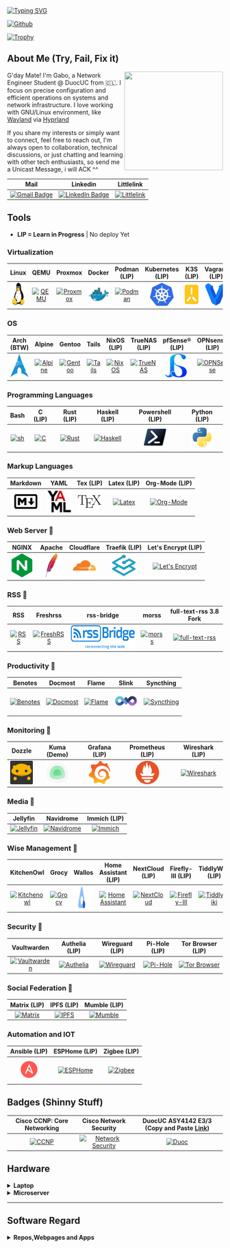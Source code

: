 <!--
Hey thanks for see the code behind, here you have the template
URL Template
<a href="site link" ><img src="image-link" title="Tittle-Link" alt="Tittle-Link" height="55"/></a>

Badge Template
[![Badge Name](https://img.shields.io/badge/Badge_Name-B51D39?logo="logo"&logoColor=FABE0F&labelColor=38A454&style=for-the-badge)](external-link)

Have Fun, Happy Hacking
- Proxylivy
-->
[![Typing SVG](https://readme-typing-svg.demolab.com?font=JetBrains+Mono&size=18&duration=3000&pause=800&color=CDD6F4&background=24273a&random=false&width=450&height=60&lines=Hi+There%2C+I+am+Proxylivy+%5E%5E;Catppucin+Macchiato+best+Dark+Theme+%3C3;Feel+Free+to+Look+Arround)](https://git.io/typing-svg)

[![Github](https://img.shields.io/badge/👓_README_Source_Code-100000?style=for-the-badge&logo=github&logoColor=white)](README.md?plain=1)

[![Trophy](https://github-profile-trophy.vercel.app/?username=proxylivy&theme=nord&rank=SSS,SS,AAA,AA,A,B,C,SECRET&column=-1&no-bg=true&no-frame=true)](https://github.com/ryo-ma/github-profile-trophy)

## About Me (Try, Fail, Fix it)
<img align="right" width="230" height="230" src="/DeathGabox_Octocat.png">

G'day Mate! I'm Gabo, a Network Engineer Student @ DuocUC from 🇨🇱. I focus on precise configuration and efficient operations on systems and network infrastructure. I love working with GNU/Linux environment, like [Wayland](https://wayland.freedesktop.org/) via [Hyprland](https://hyprland.org/)

If you share my interests or simply want to connect, feel free to reach out, I'm always open to collaboration, technical discussions, or just chatting and learning with other tech enthusiasts, so send me a Unicast Message, i will ACK ^^

| Mail | Linkedin | Littlelink |
| :---: | :---: | :---: |
| [![Gmail Badge](https://img.shields.io/badge/🔗_Mail_Me-B51D39?logo=gmail&logoColor=FABE0F&labelColor=38A454&style=for-the-badge)](mailto:zunigagabriel3@gmail.com) | [![LinkedIn Badge](https://img.shields.io/badge/🔗_Linked[In]-e6e6e6?logo=linkedin&logoColor=0575B0&style=for-the-badge)](https://www.linkedin.com/in/gabo-z-montecinos) | [![Littlelink](https://img.shields.io/badge/Littlelink-blue?logo=test&style=for-the-badge)](https://littlelink.proxylivy.work/) |

## Tools
- **LIP = Learn in Progress** | No deploy Yet
### Virtualization
| Linux | QEMU | Proxmox | Docker | Podman (LIP) | Kubernetes (LIP) | K3S (LIP) | Vagrant (LIP) |
| :---: | :---: | :---: | :---: | :---: | :---: | :---: | :---: |
| <a href="https://kernel.org/" ><img src="https://raw.githubusercontent.com/devicons/devicon/master/icons/linux/linux-original.svg" title="Linux" alt="Linux" height="55"/></a> | <a href="https://www.qemu.org/" ><img src="https://qemu.weilnetz.de/icon/benoit/black_and_orange_qemu_head-128x128.png" title="QEMU" alt="QEMU" height="55"/></a> | <a href="https://www.proxmox.com/en/" ><img src="/assets/proxmox-logo-stacked-inverted-color.svg" title="Proxmox" alt="Proxmox" height="70"/></a> | <a href="https://www.docker.com/" ><img src="https://raw.githubusercontent.com/devicons/devicon/master/icons/docker/docker-original.svg" title="Docker" alt="Docker" height="55"/></a> | <a href="https://podman.io/"><img src="https://raw.githubusercontent.com/containers/common/main/logos/podman-logo-full-vert.png" title="Podman" alt="Podman" height="55" /></a> | <a href="https://kubernetes.io/"><img src="https://raw.githubusercontent.com/devicons/devicon/master/icons/kubernetes/kubernetes-original.svg" title="Kubernetes" alt="Kubernetes" height="55" /></a> | <a href="https://k3s.io/"><img src="https://raw.githubusercontent.com/devicons/devicon/master/icons/k3s/k3s-original.svg" title="K3s" alt="K3s" height="55" /></a> | <a href="https://www.vagrantup.com/"><img src="https://raw.githubusercontent.com/devicons/devicon/master/icons/vagrant/vagrant-original.svg" title="Vagrant" alt="Vagrant" height="55" /></a> |

### OS
| Arch (BTW) | Alpine | Gentoo | Tails | NixOS (LIP) | TrueNAS (LIP) | pfSense® (LIP) | OPNsense (LIP) | OpenWrt (LIP) |
| :---: | :---: | :---: | :---: | :---: | :---: | :---: | :---: | :---: |
| <a href="https://archlinux.org/"><img src="https://raw.githubusercontent.com/walkxcode/dashboard-icons/refs/heads/main/svg/arch.svg" title="Arch" alt="Arch" height="55" /></a> | <a href="https://www.alpinelinux.org/"><img src="https://upload.wikimedia.org/wikipedia/commons/6/60/New_Logo_Alpine_Linux.svg" title="Alpine" alt="Alpine" height="55" /></a> | <a href="https://www.gentoo.org/"><img src="https://www.gentoo.org/assets/img/logo/gentoo-signet.svg" title="Gentoo" alt="Gentoo" height="55" /></a> | <a href="https://tails.net/"><img src="https://tails.net/contribute/how/promote/material/logo/tails-logo-drawing.svg" title="Tails" alt="Tails" height="55" /></a> | <a href="https://nixos.org/"><img src="https://raw.githubusercontent.com/NixOS/nixos-artwork/master/logo/nix-snowflake-colours.svg" title="NixOS" alt="NixOS" height="55" /></a> | <a href="https://www.truenas.com/"><img src="/assets/Old-Freenas.png" title="TueNAS" alt="TrueNAS" height="55" /></a> | <a href="https://www.pfsense.org"><img src="https://raw.githubusercontent.com/pfsense/pfsense/master/src/usr/local/www/android-chrome-512x512.png" title="PfSense" alt="PfSense" height="55" /></a> | <a href="https://opnsense.org/"><img src="/assets/OPNSense-Icon.png" title="OPNSense" alt="OPNSense" height="55" /></a> | <a href="https://openwrt.org/"><img src="https://raw.githubusercontent.com/openwrt/branding/master/logo/openwrt_logo_blue_and_dark_blue.svg" title="OpenWrt" alt="OpenWrt" height="55" /></a> |

### Programming Languages
| Bash | C (LIP) | Rust (LIP) | Haskell (LIP) | Powershell (LIP) | Python (LIP) |
| :---: | :---: | :---: | :---: | :---: | :---: |
| <a href="https://www.gnu.org/software/bash/"><img src="https://raw.githubusercontent.com/odb/official-bash-logo/master/assets/Logos/Icons/SVG/512x512.svg" title="sh" alt="sh" height="55"/></a> | <a href="https://www.gnu.org/software/gnu-c-manual/gnu-c-manual.html"><img src="https://upload.wikimedia.org/wikipedia/commons/5/55/The_C_Programming_Language_logo_with_Helvetica_LT_Black_and_CG_Times_Bold.svg" title="C" alt="C" height="55"/></a> | <a href="https://www.rust-lang.org/"><img src="https://raw.githubusercontent.com/rust-lang/rust-artwork/master/logo/rust-logo-512x512.png" title="Rust" alt="Rust" height="55"/></a> | <a href="https://www.haskell.org/"><img src="https://upload.wikimedia.org/wikipedia/commons/1/1c/Haskell-Logo.svg" title="Haskell" alt="Haskell" height="55"/></a> | <a href="https://github.com/PowerShell/PowerShell"><img src="https://raw.githubusercontent.com/devicons/devicon/master/icons/powershell/powershell-original.svg" title="Powershell" alt="Powershell" height="55"/></a> | <a href="https://www.python.org/"><img src="https://raw.githubusercontent.com/devicons/devicon/master/icons/python/python-original.svg" title="Python" alt="Python" height="55"/></a> |

### Markup Languages
| Markdown | YAML | Tex (LIP) | Latex (LIP) | Org-Mode (LIP) |
| :---: | :---: | :---: | :---: | :---: |
| <a href="https://www.markdownguide.org" ><img src="https://raw.githubusercontent.com/devicons/devicon/master/icons/markdown/markdown-original.svg" title="Markdown" alt="Markdown" height="55"/></a> | <a href="https://yaml.org/" ><img src="https://raw.githubusercontent.com/devicons/devicon/master/icons/yaml/yaml-original.svg" title="YAML" alt="YAML" height="55"/></a> | <a href="https://tug.org/texlive/doc.html"><img src="https://raw.githubusercontent.com/devicons/devicon/master/icons/tex/tex-original.svg" title="Tex" alt="Tex" height="55"/></a> | <a href="https://www.latex-project.org"><img src="https://www.latex-project.org/about/logos/latex-project-logo_288x288.svg" title="Latex" alt="Latex" height="55"/></a> |<a href="https://orgmode.org/"><img src="https://orgmode.org/resources/img/org-mode-unicorn.svg" title="Org-Mode" alt="Org-Mode" height="55" /></a> |

### Web Server 🐳
| NGINX | Apache | Cloudflare | Traefik (LIP) | Let's Encrypt (LIP) |
| :---: | :---: | :---: | :---: | :---: |
| <a href="https://nginx.org/" ><img src="https://raw.githubusercontent.com/devicons/devicon/master/icons/nginx/nginx-original.svg" title="NGINX" alt="NGINX" height="55"/></a> | <a href="https://httpd.apache.org/" ><img src="https://raw.githubusercontent.com/devicons/devicon/master/icons/apache/apache-original.svg" title="Apache" alt="Apache" height="55"/></a> | <a href="https://www.cloudflare.com/products/tunnel/" ><img src="https://raw.githubusercontent.com/devicons/devicon/master/icons/cloudflare/cloudflare-original.svg" title="Cloudflare Tunnel" alt="Cloudflare Tunnel" height="55"/></a> | <a href="https://github.com/traefik/traefik" ><img src="https://raw.githubusercontent.com/devicons/devicon/master/icons/traefikproxy/traefikproxy-original.svg" title="Traefik" alt="Traefik" height="55"/></a> | <a href="https://letsencrypt.org/"><img src="https://upload.wikimedia.org/wikipedia/commons/8/89/Let%27s_Encrypt_icon.svg" title="Let's Encrypt" alt="Let's Encrypt" height="55"/></a> |

### RSS 🐳
| RSS | Freshrss | rss-bridge | morss | full-text-rss 3.8 Fork |
| :---: | :---: | :---: | :---: | :---: |
| <a href="https://www.rssboard.org/rss-specification" ><img src="https://upload.wikimedia.org/wikipedia/commons/4/43/Feed-icon.svg" title="RSS" alt="RSS" width="43" height="43"/></a> | <a href="https://freshrss.org/" ><img src="https://freshrss.org/images/icon.svg" title="FreshRSS" alt="FreshRSS" height="55"/></a> | <a href="https://github.com/RSS-Bridge/rss-bridge" ><img src="https://raw.githubusercontent.com/RSS-Bridge/rss-bridge/master/docs/images/rssbridgelogo.png" title="rss-bridge" alt="rss-bridge" height="55"/></a> | <a href="https://github.com/pictuga/morss" ><img src="https://morss.it/logo.svg" title="morss" alt="morss" height="55"/></a> | <a href="https://github.com/heussd/fivefilters-full-text-rss-docker" ><img src="https://www.fivefilters.org/wp-content/uploads/2020/04/logo-regular.svg" title="full-text-rss" alt="full-text-rss" height="55"/></a> |

### Productivity 🐳
| Benotes | Docmost | Flame | Slink | Syncthing |
| :---: | :---: | :---: | :---: | :---: |
| <a href="https://github.com/fr0tt/benotes"><img src="https://styles.redditmedia.com/t5_7s4cwx/styles/communityIcon_btnd115h9mca1.png" title="Benotes" alt="Benotes" height="55" /></a> | <a href="https://docmost.com/"><img src="https://raw.githubusercontent.com/docmost/docmost/main/apps/client/public/favicon-32x32.png" title="Docmost" alt="Docmost" height="55" /></a> | <a href="https://github.com/pawelmalak/flame"><img src="https://raw.githubusercontent.com/pawelmalak/flame/master/client/public/icons/apple-touch-icon-180x180.png" title="Flame" alt="Flame" height="55" /></a> | <a href="https://github.com/andrii-kryvoviaz/slink"><img src="https://raw.githubusercontent.com/andrii-kryvoviaz/slink/main/client/static/favicon.png" title="Slink" alt="Slink" height="55" /></a> | <a href="https://syncthing.net/"><img src="https://upload.wikimedia.org/wikipedia/commons/5/57/Syncthing_Logo.svg" title="Syncthing" alt="Syncthing" height="55" /></a> |

### Monitoring 🐳
| Dozzle | Kuma (Demo) | Grafana (LIP) | Prometheus (LIP) | Wireshark (LIP) |
| :---: | :---: | :---: | :---: | :---: |
| <a href="https://dozzle.dev/"><img src="https://raw.githubusercontent.com/amir20/dozzle/master/public/apple-touch-icon.png" title="Dozzle" alt="Dozzle" height="55" /></a> | <a href="https://kuma.deathgabox.work/status/kuma"><img src="https://raw.githubusercontent.com/louislam/uptime-kuma/master/public/icon.svg" title="Uptime Kuma" alt="Uptime Kuma" height="55" /></a> | <a href="https://grafana.com/oss/"><img src="https://raw.githubusercontent.com/devicons/devicon/master/icons/grafana/grafana-original.svg" title="Grafana" alt="Grafana" height="55" /></a> | <a href="https://prometheus.io/"><img src="https://raw.githubusercontent.com/devicons/devicon/master/icons/prometheus/prometheus-original.svg" title="Prometheus" alt="Prometheus" height="55" /></a> | <a href="https://www.wireshark.org/"><img src="https://upload.wikimedia.org/wikipedia/commons/c/c6/Wireshark_icon_new.png" title="Wireshark" alt="Wireshark" height="55" /></a> |

### Media 🐳
| Jellyfin | Navidrome | Immich (LIP) |
| :---: | :---: | :---: |
| <a href="https://jellyfin.org/"><img src="https://raw.githubusercontent.com/jellyfin/jellyfin-ux/master/branding/SVG/icon-transparent.svg" title="Jellyfin" alt="Jellyfin" height="55" /></a> | <a href="https://github.com/navidrome/navidrome/"><img src="https://raw.githubusercontent.com/navidrome/navidrome/master/resources/logo-192x192.png" title="Navidrome" alt="Navidrome" height="55" /></a> | <a href="https://immich.app/"><img src="https://raw.githubusercontent.com/immich-app/immich/main/design/immich-logo.svg" title="Immich" alt="Immich" height="55" /></a> |

### Wise Management 🐳
| KitchenOwl | Grocy | Wallos | Home Assistant (LIP) | NextCloud (LIP) | Firefly-III (LIP) | TiddlyWiki (LIP) |
| :---: | :---: | :---: | :---: | :---: | :---: | :---: |
| <a href="https://github.com/TomBursch/kitchenowl"><img src="https://raw.githubusercontent.com/TomBursch/kitchenowl/main/docs/docs/img/logo.png" title="Kitchenowl" alt="Kitchenowl" height="55" /></a> | <a href="https://github.com/grocy/grocy"><img src="https://raw.githubusercontent.com/grocy/grocy/master/public/img/icon.svg" title="Grocy" alt="Grocy" height="55" /></a> | <a href="https://github.com/ellite/Wallos"><img src="https://raw.githubusercontent.com/ellite/Wallos/main/images/siteicons/walloswhite.png" title="Wallos" alt="Wallos" height="55" /></a> | <a href="https://www.home-assistant.io/"><img src="/assets/home-assistant-color-light.svg" title="Home Assistant" alt="Home Assistant" height="55" /></a> | <a href="https://nextcloud.com/"><img src="https://nextcloud.com/c/uploads/2022/11/logo_nextcloud_blue.svg" title="NextCloud" alt="NextCloud" height="55" /></a> | <a href="https://demo.firefly-iii.org/login"><img src="https://docs.firefly-iii.org/images/explanation/more-information/logo/logo.png" title="Firefly-III" alt="Firefly-III" height="55" /></a> | <a href="https://tiddlywiki.com/"><img src="https://simpleicons.org/icons/tiddlywiki.svg" title="TiddlyWiki" alt="TiddlyWiki" height="55" /></a> |

### Security 🐳
| Vaultwarden | Authelia (LIP) | Wireguard (LIP) | Pi-Hole (LIP) | Tor Browser (LIP) | 
| :---: | :---: | :---: | :---: | :---: |
| <a href="https://github.com/dani-garcia/vaultwarden"><img src="https://simpleicons.org/icons/vaultwarden.svg" title="Vaultwarden" alt="Vaultwarden" height="55" /></a> | <a href="https://www.authelia.com/"><img src="https://raw.githubusercontent.com/authelia/authelia/master/docs/static/images/branding/logo-cropped.svg" title="Authelia" alt="Authelia" height="55" /></a> | <a href="https://www.wireguard.com/"><img src="https://www.wireguard.com/img/wireguard.svg" title="Wireguard" alt="Wireguard" height="55" /></a> | <a href="https://pi-hole.net/"><img src="https://raw.githubusercontent.com/pi-hole/web/master/img/logo.svg" title="Pi-Hole" alt="Pi-Hole" height="55" /></a> | <a href="https://www.torproject.org/"><img src="https://styleguide.torproject.org/static/images/tor-logo/purple.svg" title="Tor Browser" alt="Tor Browser" height="55" /></a> |

### Social Federation 🐳
| Matrix (LIP) | IPFS (LIP) | Mumble (LIP) |
| :---: | :---: | :---: |
| <a href="https://matrix.org/"><img src="https://matrix.org/images/matrix-logo-white.svg" title="Matrix" alt="Matrix" height="55" /></a> | <a href="https://www.ipfs.tech/"><img src="https://upload.wikimedia.org/wikipedia/commons/1/18/Ipfs-logo-1024-ice-text.png" title="IPFS" alt="IPFS" height="55" /></a> | <a href="https://www.mumble.info/"><img src="https://upload.wikimedia.org/wikipedia/commons/8/8f/Icons_mumble.svg" title="Mumble" alt="Mumble" height="55" /></a> |

### Automation and IOT
| Ansible (LIP) | ESPHome (LIP) | Zigbee (LIP) |
| :---: | :---: | :---: |
| <a href="https://www.ansible.com/"><img src="https://raw.githubusercontent.com/ansible/logos/main/community-marks/Ansible-Community-Mark-Mango.svg" title="Ansible" alt="Ansible" height="55" /></a> | <a href="https://esphome.io/guides/getting_started_command_line.html"><img src="https://esphome.io/_images/logo.svg" title="ESPHome" alt="ESPHome" height="55" /></a> | <a href="https://ezzigbee.com/"><img src="https://upload.wikimedia.org/wikipedia/commons/1/1e/Zigbee_logo.svg" title="Zigbee" alt="Zigbee" height="55" /></a> |


## Badges (Shinny Stuff)
| Cisco CCNP: Core Networking | Cisco Network Security | DuocUC ASY4142 E3/3 (Copy and Paste [Link](https://api.badgr.io/public/assertions/JtIwpc7rSmePwHQgYJAtMA))|
| :---: | :---: | :---: |
| <a href="https://www.credly.com/badges/ae128be4-77f2-4d5c-8f34-b1484fb66929/public_url"><img src="/assets/badges/Cisco-CCNP-Core-Networking.png" title="CCNP" alt="CCNP" height="150" /></a> | <a href="https://www.credly.com/badges/3bc108d0-a083-43ee-a07c-0a95ee342aec/public_url"><img src="/assets/badges/Cisco-Network-Security.png" title="Network Security" alt="Network Security" height="150" /></a> | <a href="https://api.badgr.io/public/assertions/JtIwpc7rSmePwHQgYJAtMA"><img src="/assets/badges/DuocUC-ASY4142-E3.png" title="Duoc" alt="Duoc" height="150" /></a> |


## Hardware

<details>
 <summary><b>Laptop</b></summary>

[![Acer Aspire E5-575G](https://img.shields.io/badge/Acer-Aspire_E5_575G-83B81A?logo=acer&logoColor=fff&style=for-the-badge)](https://global-download.acer.com/GDFiles/Document/User%20Manual%20W10/User%20Manual%20W10_Acer_1.0_A_A.pdf?acerid=636349268251913884&Step1=&Step2=&Step3=ASPIRE%20E5-576&OS=ALL&LC=en&BC=ACER&SC=PA_6)

[![Intel i5-6200U](https://img.shields.io/badge/🔗_Intel-Core_i5_6200U-0071C5?style=for-the-badge&logo=intel&logoColor=white)](https://ark.intel.com/content/www/us/en/ark/products/88193/intel-core-i5-6200u-processor-3m-cache-up-to-2-80-ghz.html) [![Intel HD Graphics 520](https://img.shields.io/badge/🔗_Intel-HD_Graphics_520-0071C5?style=for-the-badge&logo=intel&logoColor=white)](https://www.intel.com/content/www/us/en/support/products/88355/graphics/processor-graphics/intel-hd-graphics-family/intel-hd-graphics-520.html)

[![Nvidia GeForce 940MX](https://img.shields.io/badge/🔗_NVIDIA-GeForce_940MX-76B900?style=for-the-badge&logo=nvidia&logoColor=white)](https://www.nvidia.com/en-us/geforce/gaming-laptops/geforce-940mx/)

[![Kingston Technology](https://img.shields.io/badge/🔗_Kingston%20Fury%20Renegade-1TB-000?logo=kingstontechnology&logoColor=fff&style=for-the-badge)](https://www.kingston.com/en/ssd/gaming/kingston-fury-renegade-nvme-m2-ssd/)

![Wayland](https://img.shields.io/badge/Display-1366x768-FFBC00?logo=wayland&logoColor=000&style=for-the-badge)

</details>

<details>
 <summary><b>Microserver</b></summary>

[![Fandom](https://img.shields.io/badge/🔗_Fandom_Wiki-HP_MicroServer_N40L-FA005A?logo=fandom&logoColor=fff&style=for-the-badge)](https://n40l.fandom.com/wiki/HP_MicroServer_N40L_Wiki)

[![AMD Badge](https://img.shields.io/badge/🔗_AMD-Turion_II_Neo_N40L_K625-ED1C24?logo=amd&logoColor=fff&style=for-the-badge)](https://en.wikipedia.org/wiki/Template:AMD_Turion_II_Neo_(Geneva,_dual-core))

[![Nvidia GeForce 210](https://img.shields.io/badge/🔗_NVIDIA-GeForce_210_V340.1080-76B900?style=for-the-badge&logo=nvidia&logoColor=white)](https://www.techpowerup.com/gpu-specs/geforce-210.c2020)

[![Western Digital](https://img.shields.io/badge/🔗_Western%20Digital-2x1TB-000?logo=westerndigital&logoColor=fff&style=for-the-badge)](https://www.westerndigital.com/en-us/products/internal-drives/wd-blue-desktop-sata-hdd?sku=WD10EZEX)

</details>

---
## Software Regard 

<details>
 <summary><b>Repos,Webpages and Apps</b></summary>

- Helful Github Repos to build this page

[![Readme Typing](https://img.shields.io/badge/🔗_Readme_Typing_-181717?logo=github&logoColor=fff&style=for-the-badge)](https://github.com/denvercoder1/readme-typing-svg) [![Envoy-VC/Awesome_Badges](https://img.shields.io/badge/🔗_Awesome_Badges-181717?logo=github&logoColor=fff&style=for-the-badge)](https://github.com/Envoy-VC/awesome-badges) [![Awesome Self-hosted](https://img.shields.io/badge/🔗_Awesome_Self_Hosted-181717?logo=github&logoColor=fff&style=for-the-badge)](https://github.com/awesome-selfhosted/awesome-selfhosted) 
[![Awesome Awesomeness](https://img.shields.io/badge/🔗_Awesome_Awesomeness-181717?logo=github&logoColor=fff&style=for-the-badge)](https://github.com/bayandin/awesome-awesomeness)
[![Devicons](https://img.shields.io/badge/🔗_Devicons-181717?logo=github&logoColor=fff&style=for-the-badge)](https://github.com/devicons/devicon)
[![sammoroz Readme](https://img.shields.io/badge/🔗_sammoroz_Readme-181717?logo=github&logoColor=fff&style=for-the-badge)](https://github.com/sammorozov/sammorozov)



- Webpages

[![Awesome Lists Badge](https://img.shields.io/badge/🔗_Awesome%20Lists-FC65A8?logo=awesomelists&logoColor=fff&style=for-the-badge)](https://github.com/sindresorhus/awesome)  [![Shields.io Badge](https://img.shields.io/badge/🔗_Shields.io-000?logo=shieldsdotio&logoColor=fff&style=for-the-badge)](https://shields.io/) [![Simple Icons Badge](https://img.shields.io/badge/🔗_Badges%20Pages-111?logo=simpleicons&logoColor=fff&style=for-the-badge)](https://badges.pages.dev) [![Hack The Box Badge](https://img.shields.io/badge/🔗_Hack%20The%20Box-9FEF00?logo=hackthebox&logoColor=000&style=for-the-badge)](https://www.hackthebox.com/) [![TryHackMe Badge](https://img.shields.io/badge/TryHackMe-212C42?logo=tryhackme&logoColor=fff&style=for-the-badge)](https://tryhackme.com/) [![FreeCodeCamp](https://img.shields.io/badge/🔗_FreeCodeCamp-27273D?style=for-the-badge&logo=freecodecamp&logoColor=white)](https://www.freecodecamp.org/) [![XDA Developers Badge](https://img.shields.io/badge/🔗_XDA%20Developers-EA7100?logo=xdadevelopers&logoColor=fff&style=for-the-badge)](https://www.xda-developers.com/)

- Apps

[![tmux Badge](https://img.shields.io/badge/🔗_tmux-1BB91F?logo=tmux&logoColor=fff&style=for-the-badge)](https://github.com/tmux/tmux/wiki) 
[![htop Badge](https://img.shields.io/badge/🔗_htop-009020?logo=htop&logoColor=fff&style=for-the-badge)](https://htop.dev/)
[![Vim](https://img.shields.io/badge/🔗_VIM-%2311AB00.svg?&style=for-the-badge&logo=vim&logoColor=white)](https://www.vim.org/)
[![Emacs](https://img.shields.io/badge/🔗_Emacs-%237F5AB6.svg?&style=for-the-badge&logo=gnu-emacs&logoColor=white)](https://www.gnu.org/software/emacs/) 


[![Obsidian](https://img.shields.io/badge/🔗_Obsidian-252525?style=for-the-badge&logo=obsidian&logoColor=6830D9)](https://obsidian.md/)
[![LibreOffice](https://img.shields.io/badge/🔗_LibreOffice-18A303?style=for-the-badge&logo=LibreOffice&logoColor=white)](https://www.libreoffice.org/)
[![F-Droid](https://img.shields.io/badge/🔗_F%20Droid-1976D2?style=for-the-badge&logo=f-droid&logoColor=white)](https://f-droid.org/)
[![RetroArch Badge](https://img.shields.io/badge/🔗_RetroArch-000?logo=retroarch&logoColor=fff&style=for-the-badge)](https://www.retroarch.com/)
[![MusicBrainz Picard](https://img.shields.io/badge/🔗_MusicBrainz_Picard-BA478F?logo=musicbrainz&logoColor=fff&style=for-the-badge)](https://picard.musicbrainz.org/)

[![Firefox](https://img.shields.io/badge/🔗_Firefox_Browser-FF7139?style=for-the-badge&logo=Firefox-Browser&logoColor=white)](https://www.mozilla.org/en-US/firefox/new/)
[![DuckDuckGo Badge](https://img.shields.io/badge/🔗_DuckDuckGo-DE5833?logo=duckduckgo&logoColor=fff&style=for-the-badge)](https://duckduckgo.com/)
[![uBlock Origin Badge](https://img.shields.io/badge/🔗_uBlock%20Origin-800000?logo=ublockorigin&logoColor=fff&style=for-the-badge)](https://ublockorigin.com/)
[![Pocket Badge](https://img.shields.io/badge/🔗_Pocket-EF3F56?logo=pocket&logoColor=fff&style=for-the-badge)](https://getpocket.com/en)
[![Thunderbird Badge](https://img.shields.io/badge/🔗_Thunderbird-0A84FF?logo=thunderbird&logoColor=fff&style=for-the-badge)](https://www.thunderbird.net/en-US/)

- Tech Brands

[![Cisco Badge](https://img.shields.io/badge/🔗_Cisco_Network-1BA0D7?logo=cisco&logoColor=fff&style=for-the-badge)](https://www.cisco.com/)
[![Huawei Badge](https://img.shields.io/badge/🔗_Huawei_Network-F00?logo=huawei&logoColor=fff&style=for-the-badge)](https://e.huawei.com/en/)
[![Ubiquiti Badge](https://img.shields.io/badge/🔗_Ubiquiti_Network-0559C9?logo=ubiquiti&logoColor=fff&style=for-the-badge)](https://www.ui.com/introduction)


</details>

<!---
DeathGabox/DeathGabox is a ✨ special ✨ repository because its `README.md` (this file) appears on your GitHub profile.
You can click the Preview link to take a look at your changes.
Hi <3

![Build With Love](http://ForTheBadge.com/images/badges/built-with-love.svg)
--->
